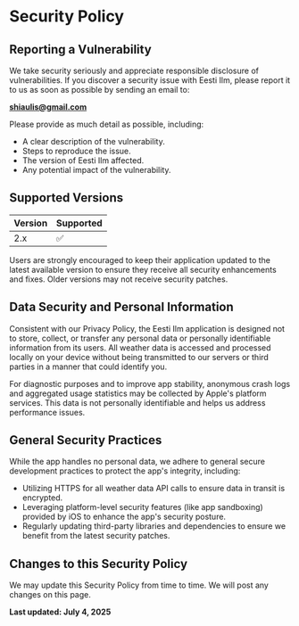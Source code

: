 # Security Policy

## Reporting a Vulnerability

We take security seriously and appreciate responsible disclosure of vulnerabilities. If you discover a security issue with Eesti Ilm, please report it to us as soon as possible by sending an email to:

**shiaulis@gmail.com**

Please provide as much detail as possible, including:
* A clear description of the vulnerability.
* Steps to reproduce the issue.
* The version of Eesti Ilm affected.
* Any potential impact of the vulnerability.

## Supported Versions

| Version | Supported          |
| ------- | ------------------ |
| 2.x     | :white_check_mark: |

Users are strongly encouraged to keep their application updated to the latest available version to ensure they receive all security enhancements and fixes. Older versions may not receive security patches.

## Data Security and Personal Information

Consistent with our Privacy Policy, the Eesti Ilm application is designed not to store, collect, or transfer any personal data or personally identifiable information from its users. All weather data is accessed and processed locally on your device without being transmitted to our servers or third parties in a manner that could identify you.

For diagnostic purposes and to improve app stability, anonymous crash logs and aggregated usage statistics may be collected by Apple's platform services. This data is not personally identifiable and helps us address performance issues.

## General Security Practices

While the app handles no personal data, we adhere to general secure development practices to protect the app's integrity, including:
- Utilizing HTTPS for all weather data API calls to ensure data in transit is encrypted.
- Leveraging platform-level security features (like app sandboxing) provided by iOS to enhance the app's security posture.
- Regularly updating third-party libraries and dependencies to ensure we benefit from the latest security patches.

## Changes to this Security Policy

We may update this Security Policy from time to time. We will post any changes on this page.

**Last updated: July 4, 2025**
